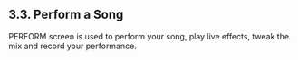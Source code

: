 ---
---

## 3.3. Perform a Song

PERFORM screen is used to perform your song, play live effects, tweak the mix and record your performance.